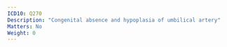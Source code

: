 ```yaml
---
ICD10: Q270
Description: "Congenital absence and hypoplasia of umbilical artery"
Matters: No
Weight: 0
---
```



